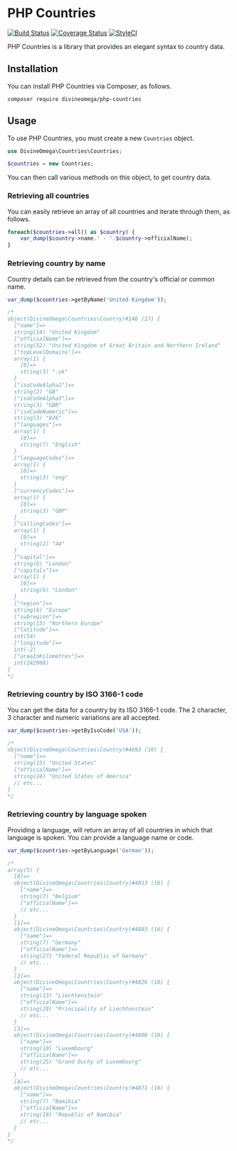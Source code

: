 # PHP Countries

[![Build Status](https://travis-ci.org/DivineOmega/php-countries.svg?branch=master)](https://travis-ci.org/divineomega/php-countries)
[![Coverage Status](https://coveralls.io/repos/github/DivineOmega/php-countries/badge.svg?branch=master)](https://coveralls.io/github/DivineOmega/php-countries?branch=master)
[![StyleCI](https://github.styleci.io/repos/144559506/shield?branch=master)](https://github.styleci.io/repos/144559506)

PHP Countries is a library that provides an elegant syntax to country data.

## Installation

You can install PHP Countries via Composer, as follows.

```
composer require divineomega/php-countries
```

## Usage

To use PHP Countries, you must create a new `Countries` object.

```php
use DivineOmega\Countries\Countries;

$countries = new Countries;
```

You can then call various methods on this object, to get country data.

### Retrieving all countries

You can easily retrieve an array of all countries and iterate through them, as follows.

```php
foreach($countries->all() as $country) {
    var_dump($country->name.' - '.$country->officialName);
}
```

### Retrieving country by name

Country details can be retrieved from the country's official or common name.

```php
var_dump($countries->getByName('United Kingdom'));

/* 
object(DivineOmega\Countries\Country)#146 (17) {
  ["name"]=>
  string(14) "United Kingdom"
  ["officialName"]=>
  string(52) "United Kingdom of Great Britain and Northern Ireland"
  ["topLevelDomains"]=>
  array(1) {
    [0]=>
    string(3) ".uk"
  }
  ["isoCodeAlpha2"]=>
  string(2) "GB"
  ["isoCodeAlpha3"]=>
  string(3) "GBR"
  ["isoCodeNumeric"]=>
  string(3) "826"
  ["languages"]=>
  array(1) {
    [0]=>
    string(7) "English"
  }
  ["languageCodes"]=>
  array(1) {
    [0]=>
    string(3) "eng"
  }
  ["currencyCodes"]=>
  array(1) {
    [0]=>
    string(3) "GBP"
  }
  ["callingCodes"]=>
  array(1) {
    [0]=>
    string(2) "44"
  }
  ["capital"]=>
  string(6) "London"
  ["capitals"]=>
  array(1) {
    [0]=>
    string(6) "London"
  }
  ["region"]=>
  string(6) "Europe"
  ["subregion"]=>
  string(15) "Northern Europe"
  ["latitude"]=>
  int(54)
  ["longitude"]=>
  int(-2)
  ["areaInKilometres"]=>
  int(242900)
}
*/
```

### Retrieving country by ISO 3166-1 code

You can get the data for a country by its ISO 3166-1 code. The 2 character, 3 character and numeric variations are all accepted.

```php
var_dump($countries->getByIsoCode('USA'));

/*
object(DivineOmega\Countries\Country)#4693 (16) {
  ["name"]=>
  string(13) "United States"
  ["officialName"]=>
  string(24) "United States of America"
  // etc...
}
*/
```

### Retrieving country by language spoken

Providing a language, will return an array of all countries in which that language is spoken. You can provide a language name or code.

```php
var_dump($countries->getByLanguage('German'));

/*
array(5) {
  [0]=>
  object(DivineOmega\Countries\Country)#4913 (16) {
    ["name"]=>
    string(7) "Belgium"
    ["officialName"]=>
    // etc...
  }
  [1]=>
  object(DivineOmega\Countries\Country)#4883 (16) {
    ["name"]=>
    string(7) "Germany"
    ["officialName"]=>
    string(27) "Federal Republic of Germany"
    // etc...
  }
  [2]=>
  object(DivineOmega\Countries\Country)#4826 (16) {
    ["name"]=>
    string(13) "Liechtenstein"
    ["officialName"]=>
    string(29) "Principality of Liechtenstein"
    // etc...
  }
  [3]=>
  object(DivineOmega\Countries\Country)#4808 (16) {
    ["name"]=>
    string(10) "Luxembourg"
    ["officialName"]=>
    string(25) "Grand Duchy of Luxembourg"
    // etc...
  }
  [4]=>
  object(DivineOmega\Countries\Country)#4871 (16) {
    ["name"]=>
    string(7) "Namibia"
    ["officialName"]=>
    string(19) "Republic of Namibia"
    // etc...
  }
}
*/
```
